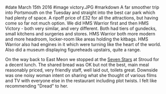 #date March 15th 2016
#image victory.JPG
#markdown
A far smoother trip into Portsmouth on the Tuesday and straight into the best car park
which had plenty of space. A ripoff price of &pound;32 for all the attractions, but having come
so far not much option. We did HMS Warrior first and then HMS Victory - both very similar,
and very different. Both had tiers of gundecks, small kitchens and surgeries and stores.
HMS Warrior both more modern and more headroom, locker-room like areas holding the kitbags.
HMS Warrior also had engines in it which were turning like the heart of the world.
Also did a museum displaying figureheads upstairs, quite a range.

On the way back to East Meon we stopped at the [Seven Stars](https://www.sevenstarsstroud.co.uk/) at Stroud for a decent lunch.
The shared bread was OK but not the best, main meal reasonably priced, very friendly staff,
well laid out, toilets great. Downside was one noisy woman intent on sharing what she thought of
various films and TV with everyone else in the restaurant including plot twists. I felt like
recommending "Dread" to her.
